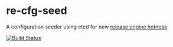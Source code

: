 re-cfg-seed
===========

A configuration seeder using etcd for new [release engine hotness](https://github.com/RHInception/?query=re-)

[![Build Status](https://api.travis-ci.org/RHInception/re-cfg-seed.png)](https://travis-ci.org/RHInception/re-cfg-seed/)
